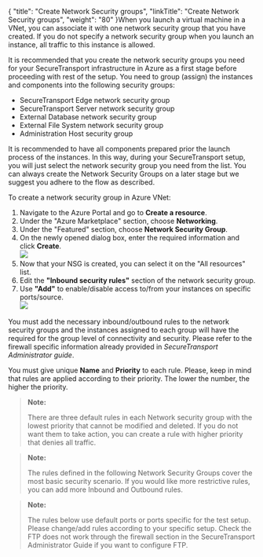 {
    "title": "Create Network Security groups",
    "linkTitle": "Create Network Security groups",
    "weight": "80"
}When you launch a virtual machine in a VNet, you can associate it with one network security group that you have created. If you do not specify a network security group when you launch an instance, all traffic to this instance is allowed.

It is recommended that you create the network security groups you need for your <span class="mc-variable axway_variables.Component_Short_Name variable">SecureTransport</span> infrastructure in Azure as a first stage before proceeding with rest of the setup. You need to group (assign) the instances and components into the following security groups:

-   SecureTransport Edge network security group
-   SecureTransport Server network security group
-   External Database network security group
-   External File System network security group
-   Administration Host security group

It is recommended to have all components prepared prior the launch process of the instances. In this way, during your <span class="mc-variable axway_variables.Component_Short_Name variable">SecureTransport</span> setup, you will just select the network security group you need from the list. You can always create the Network Security Groups on a later stage but we suggest you adhere to the flow as described.

To create a network security group in Azure VNet:

1.  Navigate to the Azure Portal and go to **Create a resource**.
2.  Under the "Azure Marketplace" section, choose **Networking**.
3.  Under the "Featured" section, choose **Network Security Group**.
4.  On the newly opened dialog box, enter the required information and click **Create**.  
    ![](/Images/SecureTransport/edgeSG.PNG)  
5.  Now that your NSG is created, you can select it on the "All resources" list.
6.  Edit the **"Inbound security rules"** section of the network security group.
7.  Use **"Add"** to enable/disable access to/from your instances on specific ports/source.  
    <img src="/Images/SecureTransport/create-SG.PNG" class="mediumWidth" />  

You must add the necessary inbound/outbound rules to the network security groups and the instances assigned to each group will have the required for the group level of connectivity and security. Please refer to the firewall specific information already provided in <span class="mc-variable axway_variables.Component_Short_Name variable" style="font-style: italic;">SecureTransport</span> *Administrator guide*.

You must give unique **Name** and **Priority** to each rule. Please, keep in mind that rules are applied according to their priority. The lower the number, the higher the priority.

> **Note:**
>
> There are three default rules in each Network security group with the lowest priority that cannot be modified and deleted. If you do not want them to take action, you can create a rule with higher priority that denies all traffic.

> **Note:**
>
> The rules defined in the following Network Security Groups cover the most basic security scenario. If you would like more restrictive rules, you can add more Inbound and Outbound rules.

> **Note:**
>
> The rules below use default ports or ports specific for the test setup. Please change/add rules according to your specific setup. Check the FTP does not work through the firewall section in the SecureTransport Administrator Guide if you want to configure FTP.

